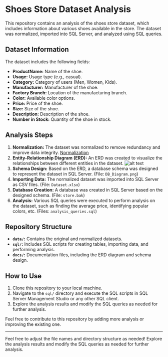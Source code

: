 # Shoes Store Dataset Analysis

This repository contains an analysis of the shoes store dataset, which includes information about various shoes available in the store. The dataset was normalized, imported into SQL Server, and analyzed using SQL queries.

## Dataset Information

The dataset includes the following fields:

- **ProductName:** Name of the shoe.
- **Usage:** Usage type (e.g., casual).
- **Category:** Category of users (Men, Women, Kids).
- **Manufacturer:** Manufacturer of the shoe.
- **Factory Branch:** Location of the manufacturing branch.
- **Color:** Available color options.
- **Price:** Price of the shoe.
- **Size:** Size of the shoe.
- **Description:** Description of the shoe.
- **Number in Stock:** Quantity of the shoe in stock.

## Analysis Steps

1. **Normalization:** The dataset was normalized to remove redundancy and improve data integrity. [Normalization](https://github.com/Shamss08/Shoes_Store_Database_System/blob/main/Normalization.xlsx)
2. **Entity-Relationship Diagram (ERD):** An ERD was created to visualize the relationships between different entities in the dataset.
![alt text](https://github.com/Shamss08/Shoes_Store_Database_System/blob/main/ERD.jpg "ERD")
4. **Schema Design:** Based on the ERD, a database schema was designed to represent the dataset in SQL Server. (File: `DB_Diagram.png`)
5. **Importing Data:** The normalized dataset was imported into SQL Server as CSV files. (File: `Dataset.xlsx`)
6. **Database Creation:** A database was created in SQL Server based on the designed schema. (File: `store.bak`)
7. **Analysis:** Various SQL queries were executed to perform analysis on the dataset, such as finding the average price, identifying popular colors, etc. (Files: `analysis_queries.sql`)

## Repository Structure

- **`data/`:** Contains the original and normalized datasets.
- **`sql/`:** Includes SQL scripts for creating tables, importing data, and performing analysis.
- **`docs/`:** Documentation files, including the ERD diagram and schema design.

## How to Use

1. Clone this repository to your local machine.
2. Navigate to the `sql/` directory and execute the SQL scripts in SQL Server Management Studio or any other SQL client.
3. Explore the analysis results and modify the SQL queries as needed for further analysis.

Feel free to contribute to this repository by adding more analysis or improving the existing one.

---

Feel free to adjust the file names and directory structure as needed!
Explore the analysis results and modify the SQL queries as needed for further analysis.

